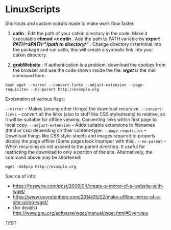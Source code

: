 # LinuxScripts
Shortcuts and custom scirpts made to make work flow faster.

1. **catln** : Edit the path of your catkin directory in the code. Make it executable ***chmod +x catln*** . Add the path to PATH variable by  ***export PATH=$PATH:"/path to directory/"*** . Change directory in terminal into the  package and run catln, this will create a symbolic link into your catkin directory. 

2. **grabWebsite** : If authentication is a problem, download the cookies from the browser and use the code shown inside the file. ***wget***  is the mail command here.

`bash
    wget --mirror --convert-links --adjust-extension --page-requisites --no-parent http://example.org 
`

Explanation of various flags:

`--mirror` – Makes (among other things) the download recursive.
`--convert-links` – convert all the links (also to stuff like CSS stylesheets) to relative, so it will be suitable for offline viewing. Converting links within first page to local copy.
`--adjust-extension` – Adds suitable extensions to filenames (html or css) depending on their content-type.
`--page-requisites` – Download things like CSS style-sheets and images required to properly display the page offline (Some pages look improper with this).
`--no-parent` – When recursing do not ascend to the parent directory. It useful for restricting the download to only a portion of the site.
Alternatively, the command above may be shortened:

`wget -mkEpnp http://example.org`

Source of info:
- https://fosswire.com/post/2008/04/create-a-mirror-of-a-website-with-wget/
- https://www.guyrutenberg.com/2014/05/02/make-offline-mirror-of-a-site-using-wget/ 
- (for deatils) http://www.gnu.org/software/wget/manual/wget.html#Overview

TEST
